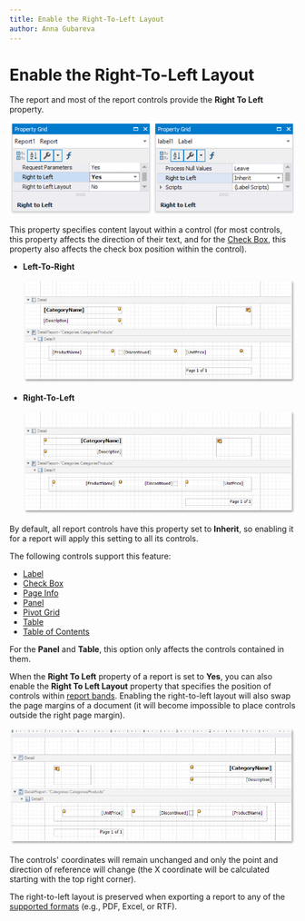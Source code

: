 ```yaml
---
title: Enable the Right-To-Left Layout
author: Anna Gubareva
---
```

# Enable the Right-To-Left Layout

The report and most of the report controls provide the **Right To Left** property. 

![](../../../../images/eurd-win-right-to-left-property.png)

This property specifies content layout within a control (for most controls, this property affects the direction of their text, and for the [Check Box](../use-report-elements/use-basic-report-controls/check-box.md), this property also affects the check box position within the control).

* **Left-To-Right**

    ![](../../../../images/eurd-win-right-to-left-no.png)

* **Right-To-Left**

    ![](../../../../images/eurd-win-right-to-left-yes.png)

By default, all report controls have this property set to **Inherit**, so enabling it for a report will apply this setting to all its controls.

The following controls support this feature:

* [Label](../use-report-elements/use-basic-report-controls/label.md)
* [Check Box](../use-report-elements/use-basic-report-controls/check-box.md)
* [Page Info](../use-report-elements/use-basic-report-controls/page-info.md)
* [Panel](../use-report-elements/use-basic-report-controls/panel.md)
* [Pivot Grid](../use-report-elements/use-charts-and-pivot-grids.md)
* [Table](../use-report-elements/use-tables.md)
* [Table of Contents](../use-report-elements/use-basic-report-controls/table-of-contents.md)

For the **Panel** and **Table**, this option only affects the controls contained in them.

When the **Right To Left** property of a report is set to **Yes**, you can also enable the **Right To Left Layout** property that specifies the position of controls within [report bands](../introduction-to-banded-reports.md). Enabling the right-to-left layout will also swap the page margins of a document (it will become impossible to place controls outside the right page margin).

![](../../../../images/eurd-win-right-to-left-layout.png)

The controls' coordinates will remain unchanged and only the point and direction of reference will change (the X coordinate will be calculated starting with the top right corner).

The right-to-left layout is preserved when exporting a report to any of the [supported formats](../preview-print-and-export-reports.md) (e.g., PDF, Excel, or RTF).